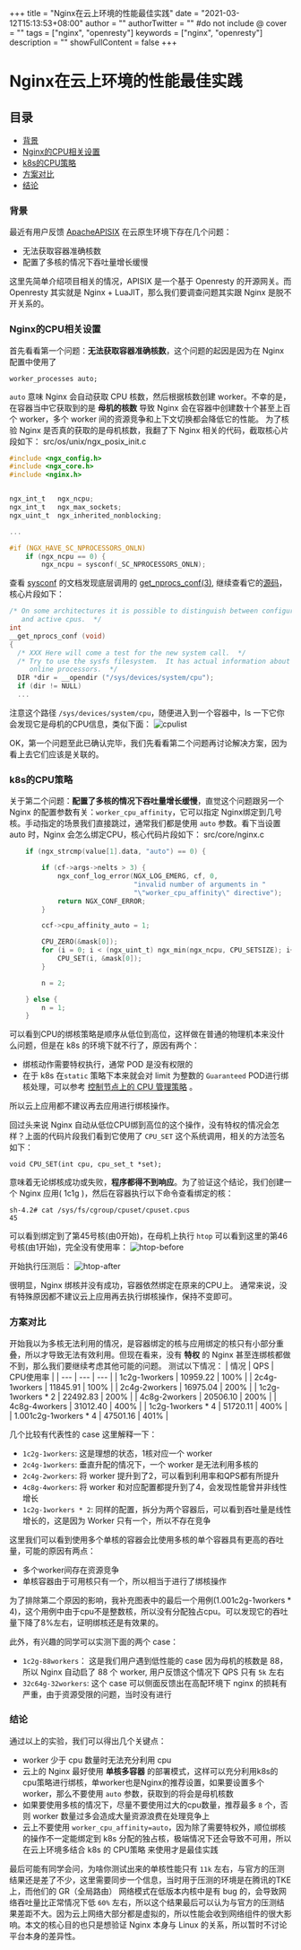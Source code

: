 +++
title = "Nginx在云上环境的性能最佳实践"
date = "2021-03-12T15:13:53+08:00"
author = ""
authorTwitter = "" #do not include @
cover = ""
tags = ["nginx", "openresty"]
keywords = ["nginx", "openresty"]
description = ""
showFullContent = false
+++

# Nginx在云上环境的性能最佳实践
## 目录
- [背景](#背景)
- [Nginx的CPU相关设置](#Nginx的CPU相关设置)
- [k8s的CPU策略](#k8s的CPU策略)
- [方案对比](#方案对比)
- [结论](#结论)

### 背景
最近有用户反馈 [ApacheAPISIX](https://github.com/apache/apisix) 在云原生环境下存在几个问题：
- 无法获取容器准确核数
- 配置了多核的情况下吞吐量增长缓慢

这里先简单介绍项目相关的情况，APISIX 是一个基于 Openresty 的开源网关。而 Openresty 其实就是 Nginx + LuaJIT，那么我们要调查问题其实跟 Nginx 是脱不开关系的。

### Nginx的CPU相关设置
首先看看第一个问题：**无法获取容器准确核数**，这个问题的起因是因为在 Nginx 配置中使用了
```
worker_processes auto;
```
`auto` 意味 Nginx 会自动获取 CPU 核数，然后根据核数创建 worker。不幸的是，在容器当中它获取到的是 **母机的核数** 导致 Nginx 会在容器中创建数十个甚至上百个 worker，多个 worker 间的资源竞争和上下文切换都会降低它的性能。
为了核验 Nginx 是否真的获取的是母机核数，我翻了下 Nginx 相关的代码，截取核心片段如下：
src/os/unix/ngx_posix_init.c
```c
#include <ngx_config.h>
#include <ngx_core.h>
#include <nginx.h>


ngx_int_t   ngx_ncpu;
ngx_int_t   ngx_max_sockets;
ngx_uint_t  ngx_inherited_nonblocking;

...

#if (NGX_HAVE_SC_NPROCESSORS_ONLN)
    if (ngx_ncpu == 0) {
        ngx_ncpu = sysconf(_SC_NPROCESSORS_ONLN);
```
查看 [sysconf](https://man7.org/linux/man-pages/man3/sysconf.3.html) 的文档发现底层调用的 [ get_nprocs_conf(3)](https://man7.org/linux/man-pages/man3/get_nprocs_conf.3.html), 继续查看它的[源码](https://code.woboq.org/userspace/glibc/sysdeps/unix/sysv/linux/getsysstats.c.html#__get_nprocs_conf)，核心片段如下：
```c
/* On some architectures it is possible to distinguish between configured
   and active cpus.  */
int
__get_nprocs_conf (void)
{
  /* XXX Here will come a test for the new system call.  */
  /* Try to use the sysfs filesystem.  It has actual information about
     online processors.  */
  DIR *dir = __opendir ("/sys/devices/system/cpu");
  if (dir != NULL)
  ...
```
注意这个路径 `/sys/devices/system/cpu`，随便进入到一个容器中，ls 一下它你会发现它是母机的CPU信息，类似下面：
![cpulist](./images/cpulist.png)

OK，第一个问题至此已确认完毕，我们先看看第二个问题再讨论解决方案，因为看上去它们应该是关联的。

### k8s的CPU策略
关于第二个问题：**配置了多核的情况下吞吐量增长缓慢**，直觉这个问题跟另一个 Nginx 的配置参数有关：`worker_cpu_affinity`，它可以指定 Nginx绑定到几号核。手动指定的场景我们直接跳过，通常我们都是使用 `auto` 参数。看下当设置 auto 时，Nginx 会怎么绑定CPU，核心代码片段如下：
src/core/nginx.c
```c
    if (ngx_strcmp(value[1].data, "auto") == 0) {

        if (cf->args->nelts > 3) {
            ngx_conf_log_error(NGX_LOG_EMERG, cf, 0,
                               "invalid number of arguments in "
                               "\"worker_cpu_affinity\" directive");
            return NGX_CONF_ERROR;
        }

        ccf->cpu_affinity_auto = 1;

        CPU_ZERO(&mask[0]);
        for (i = 0; i < (ngx_uint_t) ngx_min(ngx_ncpu, CPU_SETSIZE); i++) {
            CPU_SET(i, &mask[0]);
        }

        n = 2;

    } else {
        n = 1;
    }
```
可以看到CPU的绑核策略是顺序从低位到高位，这样做在普通的物理机本来没什么问题，但是在 k8s 的环境下就不行了，原因有两个：
- 绑核动作需要特权执行，通常 POD 是没有权限的
- 在于 k8s 在`static` 策略下本来就会对 limit 为整数的 `Guaranteed` POD进行绑核处理，可以参考 [控制节点上的 CPU 管理策略](https://kubernetes.io/zh/docs/tasks/administer-cluster/cpu-management-policies/) 。

所以云上应用都不建议再去应用进行绑核操作。

回过头来说 Nginx 自动从低位CPU绑到高位的这个操作，没有特权的情况会怎样？上面的代码片段我们看到它使用了 `CPU_SET` 这个系统调用，相关的方法签名如下：
```
void CPU_SET(int cpu, cpu_set_t *set);
```
意味着无论绑核成功或失败，**程序都得不到响应**。为了验证这个结论，我们创建一个 Nginx 应用( 1c1g )，然后在容器执行以下命令查看绑定的核：
```
sh-4.2# cat /sys/fs/cgroup/cpuset/cpuset.cpus
45
```
可以看到绑定到了第45号核(由0开始)，在母机上执行 `htop` 可以看到这里的第46号核(由1开始)，完全没有使用率：
![htop-before](./images/htop-before.png)

开始执行压测后：
![htop-after](./images/htop-after.png)

很明显，Nginx 绑核并没有成功，容器依然绑定在原来的CPU上。
通常来说，没有特殊原因都不建议云上应用再去执行绑核操作，保持不变即可。

### 方案对比
开始我以为多核无法利用的情况，是容器绑定的核与应用绑定的核只有小部分重叠，所以才导致无法有效利用。但现在看来，没有 **特权** 的 Nginx 甚至连绑核都做不到，那么我们要继续考虑其他可能的问题。
测试以下情况：
| 情况 | QPS | CPU使用率 |
| --- | --- | --- |
| 1c2g-1workers | 10959.22 | 100% | 
| 2c4g-1workers | 11845.91 | 100% |
| 2c4g-2workers | 16975.04 | 200% |
| 1c2g-1workers * 2 | 22492.83 | 200% |
| 4c8g-2workers | 20506.10 | 200% |
| 4c8g-4workers | 31012.40 | 400% |
| 1c2g-1workers * 4 | 51720.11 | 400% |
| 1.001c2g-1workers * 4 | 47501.16 | 401% |

几个比较有代表性的 case 这里解释一下：
- `1c2g-1workers`: 这是理想的状态，1核对应一个 worker
- `2c4g-1workers`: 垂直升配的情况下，一个 worker 是无法利用多核的
- `2c4g-2workers`: 将 worker 提升到了2，可以看到利用率和QPS都有所提升
- `4c8g-4workers`: 将 worker 和对应配置都提升到了4，会发现性能曾并非线性增长
- `1c2g-1workers * 2`: 同样的配置，拆分为两个容器后，可以看到吞吐量是线性增长的，这是因为 Worker 只有一个，所以不存在竞争

这里我们可以看到使用多个单核的容器会比使用多核的单个容器具有更高的吞吐量，可能的原因有两点：
- 多个worker间存在资源竞争
- 单核容器由于可用核只有一个，所以相当于进行了绑核操作

为了排除第二个原因的影响，我补充图表中的最后一个用例(1.001c2g-1workers * 4)，这个用例中由于cpu不是整数核，所以没有分配独占cpu。可以发现它的吞吐量下降了8%左右，证明绑核还是有效果的。

此外，有兴趣的同学可以实测下面的两个 case：
- `1c2g-88workers`： 这是我们用户遇到低性能的 case 因为母机的核数是 88，所以 Nginx 自动启了 88 个 worker, 用户反馈这个情况下 QPS 只有 `5k` 左右
- `32c64g-32workers`: 这个 case 可以侧面反馈出在高配环境下 nginx 的损耗有严重，由于资源受限的问题，当时没有进行

### 结论
通过以上的实验，我们可以得出几个关键点：
- worker 少于 cpu 数量时无法充分利用 cpu
- 云上的 Nginx 最好使用 **单核多容器** 的部署模式，这样可以充分利用k8s的cpu策略进行绑核，单worker也是Nginx的推荐设置，如果要设置多个 worker，那么不要使用 `auto` 参数，获取到的将会是母机核数
- 如果要使用多核的情况下，尽量不要使用过大的cpu数量，推荐最多 `8` 个，否则 worker 数量过多会造成大量资源浪费在处理竞争上
- 云上不要使用 `worker_cpu_affinity=auto`，因为除了需要特权外，顺位绑核的操作不一定能绑定到 k8s 分配的独占核，极端情况下还会导致不可用，所以在云上环境多结合 k8s 的 CPU策略 来使用才是最佳实践

最后可能有同学会问，为啥你测试出来的单核性能只有 `11k` 左右，与官方的压测结果还是差了不少，这里需要同步一个信息，当时用于压测的环境是在腾讯的TKE上，而他们的 GR（全局路由） 网络模式在低版本内核中是有 bug 的，会导致网络吞吐量比正常情况下低 `60%` 左右，所以这个结果最后可以认为与官方的压测结果差距不大。因为云上网络大部分都是虚拟的，所以性能会收到网络组件的很大影响。本文的核心目的也只是想验证 Nginx 本身与 Linux 的关系，所以暂时不讨论平台本身的差异性。